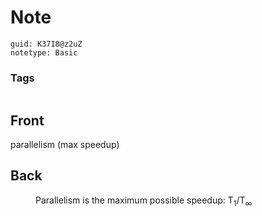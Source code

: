 # Note
```
guid: K37I8@z2uZ
notetype: Basic
```

### Tags
```
```

## Front
<dt>parallelism (max speedup)</dt>

## Back
<dd>Parallelism is the maximum possible speedup: T<sub>1</sub>/T<sub>∞</sub></dd>
